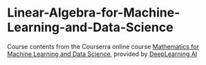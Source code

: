 # Linear-Algebra-for-Machine-Learning-and-Data-Science

Course contents from the Courserra online course [Mathematics for Machine Learning and Data Science](https://www.coursera.org/specializations/mathematics-for-machine-learning-and-data-science), provided by [DeepLearning AI](https://www.deeplearning.ai/)
